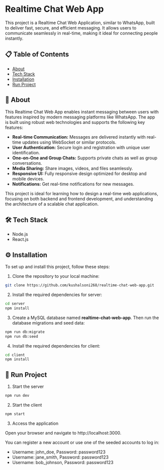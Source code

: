 # Realtime Chat Web App

This project is a Realtime Chat Web Application, similar to WhatsApp, built to deliver fast, secure, and efficient messaging. It allows users to communicate seamlessly in real-time, making it ideal for connecting people instantly.

## 📋 Table of Contents

- [About](#user-content-beginner-about)
- [Tech Stack](#user-content-️-tech-stack)
- [Installation](#user-content-️-installation)
- [Run Project](#user-content--run-project)

##  :beginner: About

This Realtime Chat Web App enables instant messaging between users with features inspired by modern messaging platforms like WhatsApp. The app is built using robust web technologies and supports the following key features:

- **Real-time Communication:** Messages are delivered instantly with real-time updates using WebSocket or similar protocols.
- **User Authentication:** Secure login and registration with unique user identification.
- **One-on-One and Group Chats:** Supports private chats as well as group conversations.
- **Media Sharing:** Share images, videos, and files seamlessly.
- **Responsive UI:** Fully responsive design optimized for desktop and mobile devices.
- **Notifications:** Get real-time notifications for new messages.

This project is ideal for learning how to design a real-time web applications, focusing on both backend and frontend development, and understanding the architecture of a scalable chat application.

## 🛠️ Tech Stack

* Node.js
* React.js

## ⚙️ Installation

To set up and install this project, follow these steps:

1. Clone the repository to your local machine:

```bash
git clone https://github.com/kushalsoni268/realtime-chat-web-app.git
```

2. Install the required dependencies for server:

```bash
cd server
npm install
```

3. Create a MySQL database named **realtime-chat-web-app**. Then run the database migrations and seed data:

```bash
npm run db:migrate
npm run db:seed
```

4. Install the required dependencies for client:

```bash
cd client
npm install
```

## 🚀 Run Project

1. Start the server

```bash
npm run dev
```

2. Start the client

```bash
npm start
```

3. Access the application

Open your browser and navigate to http://localhost:3000.

You can register a new account or use one of the seeded accounts to log in:

- Username: john_doe, Password: password123
- Username: jane_smith, Password: password123
- Username: bob_johnson, Password: password123
